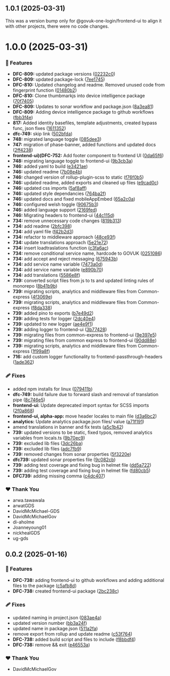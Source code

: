 ## 1.0.1 (2025-03-31)

This was a version bump only for @govuk-one-login/frontend-ui to align it with other projects, there were no code changes.

# 1.0.0 (2025-03-31)

### 🚀 Features

- **DFC-809:** updated package versions ([02232c0](https://github.com/govuk-one-login/govuk-one-login-frontend/commit/02232c0))
- **DFC-809:** updated package-lock ([7ee1745](https://github.com/govuk-one-login/govuk-one-login-frontend/commit/7ee1745))
- **DFC-810:** Updated changelog and readme. Removed unused code from fingerprint function ([01480b2](https://github.com/govuk-one-login/govuk-one-login-frontend/commit/01480b2))
- **DFC-810:** Clone thumbmarkjs into device intelligence package ([70f7405](https://github.com/govuk-one-login/govuk-one-login-frontend/commit/70f7405))
- **DFC-809:** Updates to sonar workflow and package.json ([8a3ea81](https://github.com/govuk-one-login/govuk-one-login-frontend/commit/8a3ea81))
- **DFC-809:** Adding device intelligence package to github workflows ([fbb3f4e](https://github.com/govuk-one-login/govuk-one-login-frontend/commit/fbb3f4e))
- **817:** Added identity basefiles, template adjustments, created bypass func, json fixes ([1611352](https://github.com/govuk-one-login/govuk-one-login-frontend/commit/1611352))
- **dfc-749:** skip link ([502bfda](https://github.com/govuk-one-login/govuk-one-login-frontend/commit/502bfda))
- **748:** migrated language toggle ([085dee3](https://github.com/govuk-one-login/govuk-one-login-frontend/commit/085dee3))
- **747:** migration of phase-banner, added functions and updated docs ([2ff4238](https://github.com/govuk-one-login/govuk-one-login-frontend/commit/2ff4238))
- **frontend-ui)(DFC-752:** Add footer component to frontend UI ([0da65f6](https://github.com/govuk-one-login/govuk-one-login-frontend/commit/0da65f6))
- **748:** migrating language toggle to frontend-ui ([9b3cb3a](https://github.com/govuk-one-login/govuk-one-login-frontend/commit/9b3cb3a))
- **746:** added yaml to build ([e3421ae](https://github.com/govuk-one-login/govuk-one-login-frontend/commit/e3421ae))
- **746:** updated readme ([7b08e4b](https://github.com/govuk-one-login/govuk-one-login-frontend/commit/7b08e4b))
- **746:** changed version of rollup-plugin-scss to static ([f76f0b5](https://github.com/govuk-one-login/govuk-one-login-frontend/commit/f76f0b5))
- **746:** updated readme, added exports and cleaned up files ([e9cad0c](https://github.com/govuk-one-login/govuk-one-login-frontend/commit/e9cad0c))
- **746:** updated css imports ([5af8aff](https://github.com/govuk-one-login/govuk-one-login-frontend/commit/5af8aff))
- **746:** updated style dependancies ([764ba2f](https://github.com/govuk-one-login/govuk-one-login-frontend/commit/764ba2f))
- **746:** updated docs and fixed mobileAppEmbed ([65a2c0a](https://github.com/govuk-one-login/govuk-one-login-frontend/commit/65a2c0a))
- **746:** configured welsh toggle ([90675b3](https://github.com/govuk-one-login/govuk-one-login-frontend/commit/90675b3))
- **746:** added language support ([2169fed](https://github.com/govuk-one-login/govuk-one-login-frontend/commit/2169fed))
- **746:** Migrating headers to frontend-ui ([44c115d](https://github.com/govuk-one-login/govuk-one-login-frontend/commit/44c115d))
- **734:** remove unnecessary code changes ([819b313](https://github.com/govuk-one-login/govuk-one-login-frontend/commit/819b313))
- **734:** add readme ([2bfc398](https://github.com/govuk-one-login/govuk-one-login-frontend/commit/2bfc398))
- **734:** add yaml file ([f42b2d3](https://github.com/govuk-one-login/govuk-one-login-frontend/commit/f42b2d3))
- **734:** refactor to middleware approach ([48ce93f](https://github.com/govuk-one-login/govuk-one-login-frontend/commit/48ce93f))
- **734:** update translations approach ([5e21e72](https://github.com/govuk-one-login/govuk-one-login-frontend/commit/5e21e72))
- **734:** insert loadtraslations function ([c3fa6ac](https://github.com/govuk-one-login/govuk-one-login-frontend/commit/c3fa6ac))
- **734:** remove conditional service name, hardcode to GOVUK ([0251086](https://github.com/govuk-one-login/govuk-one-login-frontend/commit/0251086))
- **734:** add accept and reject messaging ([675943b](https://github.com/govuk-one-login/govuk-one-login-frontend/commit/675943b))
- **734:** add service name variable ([7473a0d](https://github.com/govuk-one-login/govuk-one-login-frontend/commit/7473a0d))
- **734:** add service name variable ([e890b70](https://github.com/govuk-one-login/govuk-one-login-frontend/commit/e890b70))
- **734:** add translations ([5586e8f](https://github.com/govuk-one-login/govuk-one-login-frontend/commit/5586e8f))
- **739:** converted script files from js to ts and updated linting rules of monorepo ([8b41b9b](https://github.com/govuk-one-login/govuk-one-login-frontend/commit/8b41b9b))
- **739:** migrating scripts, analytics and middleware files from Common-express ([4f3069e](https://github.com/govuk-one-login/govuk-one-login-frontend/commit/4f3069e))
- **739:** migrating scripts, analytics and middleware files from Common-express ([f8da338](https://github.com/govuk-one-login/govuk-one-login-frontend/commit/f8da338))
- **739:** added pino to exports ([b7e49d2](https://github.com/govuk-one-login/govuk-one-login-frontend/commit/b7e49d2))
- **739:** adding tests for logger ([2dc40e4](https://github.com/govuk-one-login/govuk-one-login-frontend/commit/2dc40e4))
- **739:** updated to new logger ([ae4e9f1](https://github.com/govuk-one-login/govuk-one-login-frontend/commit/ae4e9f1))
- **739:** adding logger to frontend-ui ([3b77428](https://github.com/govuk-one-login/govuk-one-login-frontend/commit/3b77428))
- **739:** migrating files from common-express to frontend-ui ([9e397e5](https://github.com/govuk-one-login/govuk-one-login-frontend/commit/9e397e5))
- **739:** migrating files from common express to frontend-ui ([90dd88e](https://github.com/govuk-one-login/govuk-one-login-frontend/commit/90dd88e))
- **739:** migrating scripts, analytics and middleware files from Common-express ([1f99a8f](https://github.com/govuk-one-login/govuk-one-login-frontend/commit/1f99a8f))
- **716:** add custom logger functionality to frontend-passthrough-headers ([1ade362](https://github.com/govuk-one-login/govuk-one-login-frontend/commit/1ade362))

### 🩹 Fixes

- added npm installs for linux ([079411b](https://github.com/govuk-one-login/govuk-one-login-frontend/commit/079411b))
- **dfc-749:** build failure due to forward slash and removal of translation pipe ([8c746e5](https://github.com/govuk-one-login/govuk-one-login-frontend/commit/8c746e5))
- **frontend-ui:** Update deprecated import syntax for SCSS imports ([2f0a868](https://github.com/govuk-one-login/govuk-one-login-frontend/commit/2f0a868))
- **frontend-ui, alpha-app:** move header locales to main file ([d3a6bc2](https://github.com/govuk-one-login/govuk-one-login-frontend/commit/d3a6bc2))
- **analytics:** Update analytics package.json files/ value ([a71f191](https://github.com/govuk-one-login/govuk-one-login-frontend/commit/a71f191))
- amend translations in banner and fix tests ([a5c1b42](https://github.com/govuk-one-login/govuk-one-login-frontend/commit/a5c1b42))
- **739:** updated versions to be static, fixed typos, removed analytics variables from locals.ts ([9b70ec9](https://github.com/govuk-one-login/govuk-one-login-frontend/commit/9b70ec9))
- **739:** excluded lib files ([3dc26ba](https://github.com/govuk-one-login/govuk-one-login-frontend/commit/3dc26ba))
- **739:** excluded lib files ([adc7fb9](https://github.com/govuk-one-login/govuk-one-login-frontend/commit/adc7fb9))
- **739:** removed changes from sonar properties ([5f3220e](https://github.com/govuk-one-login/govuk-one-login-frontend/commit/5f3220e))
- **dfc739:** updated sonar properties file ([9c082cb](https://github.com/govuk-one-login/govuk-one-login-frontend/commit/9c082cb))
- **739:** adding test coverage and fixing bug in helmet file ([dd5a722](https://github.com/govuk-one-login/govuk-one-login-frontend/commit/dd5a722))
- **739:** adding test coverage and fixing bug in helmet file ([fd80cb5](https://github.com/govuk-one-login/govuk-one-login-frontend/commit/fd80cb5))
- **DFC739:** adding missing comma ([c4dc407](https://github.com/govuk-one-login/govuk-one-login-frontend/commit/c4dc407))

### ❤️ Thank You

- arwa.tawawala
- arwatGDS
- DavidMcMichael-GDS
- DavidMcMichaelGov
- di-aholme
- Joanneyoung01
- nickhealGDS
- ug-gds

## 0.0.2 (2025-01-16)

### 🚀 Features

- **DFC-738:** adding frontend-ui to github workflows and adding additional files to the package ([c5afb8d](https://github.com/govuk-one-login/govuk-one-login-frontend/commit/c5afb8d))
- **DFC-738:** created frontend-ui package ([2bc238c](https://github.com/govuk-one-login/govuk-one-login-frontend/commit/2bc238c))

### 🩹 Fixes

- updated naming in project.json ([083ae4a](https://github.com/govuk-one-login/govuk-one-login-frontend/commit/083ae4a))
- updated version number ([bb3a24f](https://github.com/govuk-one-login/govuk-one-login-frontend/commit/bb3a24f))
- updated name in package.json ([511a2fa](https://github.com/govuk-one-login/govuk-one-login-frontend/commit/511a2fa))
- remove export from rollup and update readme ([c53f764](https://github.com/govuk-one-login/govuk-one-login-frontend/commit/c53f764))
- **DFC-738:** added build script and files to include ([f8bbdf4](https://github.com/govuk-one-login/govuk-one-login-frontend/commit/f8bbdf4))
- **DFC-738:** remove && exit ([e46553a](https://github.com/govuk-one-login/govuk-one-login-frontend/commit/e46553a))

### ❤️  Thank You

- DavidMcMichaelGov